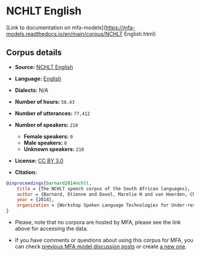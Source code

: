 
# NCHLT English

[Link to documentation on mfa-models](https://mfa-models.readthedocs.io/en/main/corpus/NCHLT English.html)

## Corpus details

- **Source:** [NCHLT English](https://repo.sadilar.org/handle/20.500.12185/274)
- **Language:** [English](https://en.wikipedia.org/wiki/English_language)
- **Dialects:** N/A
- **Number of hours:** `56.43`
- **Number of utterances:** `77,412`
- **Number of speakers:** `210`
  - **Female speakers:** `0`
  - **Male speakers:** `0`
  - **Unknown speakers:** `210`
- **License:** [CC BY 3.0](https://creativecommons.org/licenses/by/3.0/)

- **Citation:**
```bibtex
@inproceedings{barnard2014nchlt,
	title = {The NCHLT speech corpus of the South African languages},
	author = {Barnard, Etienne and Davel, Marelie H and van Heerden, Charl and De Wet, Febe and Badenhorst, Jaco},
	year = {2014},
	organization = {Workshop Spoken Language Technologies for Under-resourced Languages (SLTU)}
}

```

- Please, note that no corpora are hosted by MFA, please see the link above for accessing the data.

- If you have comments or questions about using this corpus for MFA, you can check [previous MFA model discussion posts](https://github.com/MontrealCorpusTools/mfa-models/discussions?discussions_q=NCHLT+English) or create [a new one](https://github.com/MontrealCorpusTools/mfa-models/discussions/new).
